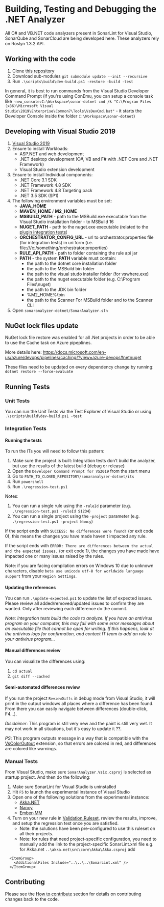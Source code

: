 # Building, Testing and Debugging the .NET Analyzer

All C# and VB.NET code analyzers present in SonarLint for Visual Studio, SonarQube and SonarCloud are being developed here. These analyzers rely on Roslyn 1.3.2 API.

## Working with the code

1. Clone [this repository](https://github.com/SonarSource/sonar-dotnet.git)
1. Download sub-modules `git submodule update --init --recursive`
1. Run `.\scripts\build\dev-build.ps1 -restore -build -test`

In general, it is best to run commands from the Visual Studio Developer Command Prompt (if you're using ConEmu, you can setup a console task like `-new_console:C:\Workspace\sonar-dotnet cmd /k "C:\Program Files (x86)\Microsoft Visual Studio\2019\Enterprise\Common7\Tools\VsDevCmd.bat"` - it starts the Developer Console inside the folder `C:\Workspace\sonar-dotnet`)

## Developing with Visual Studio 2019

1. [Visual Studio 2019](https://visualstudio.microsoft.com/vs/)
1. Ensure to install Workloads:
    - ASP.NET and web development
    - .NET desktop development (C#, VB and F# with .NET Core and .NET Framework)
    - Visual Studio extension development
1. Ensure to install Individual components:
    - .NET Core 3.1 SDK
    - .NET Framework 4.8 SDK
    - .NET Framework 4.8 Targeting pack
    - .NET 3.5 SDK (SP1)
1. The following environment variables must be set:
    - **JAVA_HOME**
    - **MAVEN_HOME** / **M2_HOME**
    - **MSBUILD_PATH** - path to the MSBuild.exe executable from the Visual Studio installation folder - to MSBuild 16
    - **NUGET_PATH** - path to the nuget.exe executable (related to the [plugin integration tests](./contributing-plugin.md#integration-tests))
    - **ORCHESTRATOR_CONFIG_URL** - url to orchestrator.properties file (for integration tests) in uri form (i.e. file:///c:/something/orchestrator.properties)
    - **RULE_API_PATH** - path to folder containing the rule api jar
    - **PATH** - the system **PATH** variable must contain:
        - the path to the dotnet core installation folder
        - the path to the MSBuild bin folder
        - the path to the visual studo installer folder (for vswhere.exe)
        - the path to the nuget executable folder (e.g. C:\Program Files\nuget)
        - the path to the JDK bin folder
        - %M2_HOME%\bin
        - the path to the Scanner For MSBuild folder and to the Scanner CLI
1. Open `sonaranalyzer-dotnet/SonarAnalyzer.sln`

## NuGet lock files update

NuGet lock file restore was enabled for all .Net projects in order to be able to use the Cache task on Azure pipeplines.

More details here: https://docs.microsoft.com/en-us/azure/devops/pipelines/caching/?view=azure-devops#netnuget

These files need to be updated on every dependency change by running: `dotnet restore --force-evaluate`

## Running Tests

### Unit Tests

You can run the Unit Tests via the Test Explorer of Visual Studio or using `.\scripts\build\dev-build.ps1 -test`

### Integration Tests
#### Running the tests
To run the ITs you will need to follow this pattern:

1. Make sure the project is built: Integration tests don't build the analyzer, but use the results of the latest build (debug or release)
1. Open the `Developer Command Prompt for VS2019` from the start menu
1. Go to `PATH_TO_CLONED_REPOSITORY/sonaranalyzer-dotnet/its`
1. Run `powershell`
1. Run `.\regression-test.ps1`

Notes: 

1. You can run a single rule using the `-ruleId` parameter (e.g. `.\regression-test.ps1 -ruleId S1234`)
1. You can run a single project using the `-project` parameter (e.g. `.\regression-test.ps1 -project Nancy`)

If the script ends with `SUCCESS: No differences were found!` (or exit code 0), this means the changes you have made haven't impacted any rule.

If the script ends with `ERROR: There are differences between the actual and the expected issues.` (or exit code 1),
the changes you have made have impacted one or many issues raised by the rules.

Note: if you are facing compilation errors on Windows 10 due to unknown characters, disable `beta use unicode utf-8 for worldwide language support` from your `Region Settings`.

#### Updating the references
You can run `.\update-expected.ps1` to update the list of expected issues. Please review all added/removed/updated issues to confirm they are wanted. Only after reviewing each difference do the commit.

_Note: Integration tests build the code to analyze. If you have an antivirus program on your computer, this may fail with some error messages about an executable file that cannot be open for writing. If this happens, look at the antivirus logs for confirmation, and contact IT team to add an rule to your antivirus program..._

#### Manual differences review
You can visualize the differences using:

1. `cd actual`
1. `git diff --cached`


#### Semi-automated differences review
If you run the project `ReviewDiffs` in debug mode from Visual Studio, it will print in the output windows all places where a difference has been found. From there you can easily navigate between differences (double-click, F4...).

*Disclaimer*: This program is still very new and the paint is still very wet. It may not work in all situations, but it's easy to update it ??.

*PS*: This program outputs message in a way that is compatible with the [VsColorOutput](https://marketplace.visualstudio.com/items?itemName=MikeWard-AnnArbor.VSColorOutput) extension, so that errors are colored in red, and differences are colored like warnings.

### Manual Tests

From Visual Studio, make sure `SonarAnalyzer.Vsix.csproj` is selected as startup project. And then do the following:

1. Make sure SonarLint for Visual Studio is uninstalled
1. Hit `F5` to launch the experimental instance of Visual Studio
1. Open one of the following solutions from the experimental instance:
    - [Akka.NET](akka.net/src/Akka.sln)
    - [Nancy](Nancy/src/Nancy.sln)
    - [Ember-MM](Ember-MM/Ember%20Media%20Manager.sln)
1. Turn on your new rule in [Validation Ruleset](ValidationRuleset.ruleset), review the results, improve, and setup the regression test once you are satisfied.
    - Note: the solutions have been pre-configured to use this ruleset on all their projects.
    - Note: for rules that need project-specific configuration, you need to manually add the link to the project-specific SonarLint.xml file
      e.g. for Akka.net `..\akka.net\src\core\Akka\Akka.csproj` add
```
  <ItemGroup>
    <AdditionalFiles Include="..\..\..\SonarLint.xml" />
  </ItemGroup>
```

## Contributing

Please see the [How to contribute](../README.md#how-to-contribute) section for details on
contributing changes back to the code.
